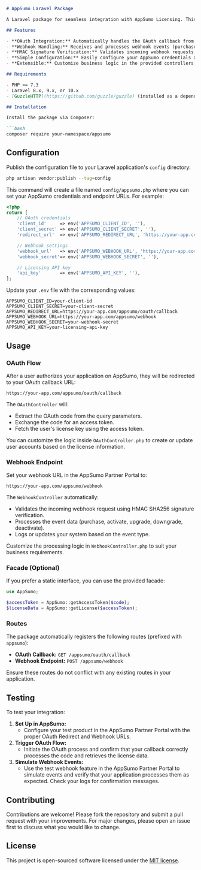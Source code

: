```markdown
# AppSumo Laravel Package

A Laravel package for seamless integration with AppSumo Licensing. This package handles the OAuth flow and webhook events automatically, so you can easily manage license activations, upgrades, downgrades, and deactivations directly from your Laravel application.

## Features

- **OAuth Integration:** Automatically handles the OAuth callback from AppSumo, exchanges the code for an access token, and retrieves the user’s license data.
- **Webhook Handling:** Receives and processes webhook events (purchase, activate, upgrade, downgrade, deactivate) from AppSumo.
- **HMAC Signature Verification:** Validates incoming webhook requests to ensure authenticity.
- **Simple Configuration:** Easily configure your AppSumo credentials and endpoint URLs using Laravel’s config system.
- **Extensible:** Customize business logic in the provided controllers to suit your application's needs.

## Requirements

- PHP >= 7.3
- Laravel 8.x, 9.x, or 10.x
- [GuzzleHTTP](https://github.com/guzzle/guzzle) (installed as a dependency)

## Installation

Install the package via Composer:

```bash
composer require your-namespace/appsumo
```

## Configuration

Publish the configuration file to your Laravel application's `config` directory:

```bash
php artisan vendor:publish --tag=config
```

This command will create a file named `config/appsumo.php` where you can set your AppSumo credentials and endpoint URLs. For example:

```php
<?php
return [
    // OAuth credentials
    'client_id'     => env('APPSUMO_CLIENT_ID', ''),
    'client_secret' => env('APPSUMO_CLIENT_SECRET', ''),
    'redirect_url'  => env('APPSUMO_REDIRECT_URL', 'https://your-app.com/appsumo/oauth/callback'),

    // Webhook settings
    'webhook_url'   => env('APPSUMO_WEBHOOK_URL', 'https://your-app.com/appsumo/webhook'),
    'webhook_secret'=> env('APPSUMO_WEBHOOK_SECRET', ''),

    // Licensing API key
    'api_key'       => env('APPSUMO_API_KEY', ''),
];
```

Update your `.env` file with the corresponding values:

```dotenv
APPSUMO_CLIENT_ID=your-client-id
APPSUMO_CLIENT_SECRET=your-client-secret
APPSUMO_REDIRECT_URL=https://your-app.com/appsumo/oauth/callback
APPSUMO_WEBHOOK_URL=https://your-app.com/appsumo/webhook
APPSUMO_WEBHOOK_SECRET=your-webhook-secret
APPSUMO_API_KEY=your-licensing-api-key
```

## Usage

### OAuth Flow

After a user authorizes your application on AppSumo, they will be redirected to your OAuth callback URL:

```
https://your-app.com/appsumo/oauth/callback
```

The `OAuthController` will:

- Extract the OAuth code from the query parameters.
- Exchange the code for an access token.
- Fetch the user's license key using the access token.

You can customize the logic inside `OAuthController.php` to create or update user accounts based on the license information.

### Webhook Endpoint

Set your webhook URL in the AppSumo Partner Portal to:

```
https://your-app.com/appsumo/webhook
```

The `WebhookController` automatically:

- Validates the incoming webhook request using HMAC SHA256 signature verification.
- Processes the event data (purchase, activate, upgrade, downgrade, deactivate).
- Logs or updates your system based on the event type.

Customize the processing logic in `WebhookController.php` to suit your business requirements.

### Facade (Optional)

If you prefer a static interface, you can use the provided facade:

```php
use AppSumo;

$accessToken = AppSumo::getAccessToken($code);
$licenseData = AppSumo::getLicense($accessToken);
```

### Routes

The package automatically registers the following routes (prefixed with `appsumo`):

- **OAuth Callback:** `GET /appsumo/oauth/callback`
- **Webhook Endpoint:** `POST /appsumo/webhook`

Ensure these routes do not conflict with any existing routes in your application.

## Testing

To test your integration:

1. **Set Up in AppSumo:**
   - Configure your test product in the AppSumo Partner Portal with the proper OAuth Redirect and Webhook URLs.
2. **Trigger OAuth Flow:**
   - Initiate the OAuth process and confirm that your callback correctly processes the code and retrieves the license data.
3. **Simulate Webhook Events:**
   - Use the test webhook feature in the AppSumo Partner Portal to simulate events and verify that your application processes them as expected. Check your logs for confirmation messages.

## Contributing

Contributions are welcome! Please fork the repository and submit a pull request with your improvements. For major changes, please open an issue first to discuss what you would like to change.

## License

This project is open-sourced software licensed under the [MIT license](LICENSE).
```
